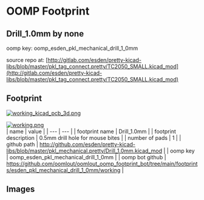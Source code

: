 # OOMP Footprint  
## Drill_1.0mm  by none  
  
oomp key: oomp_esden_pkl_mechanical_drill_1_0mm  
  
source repo at: [http://gitlab.com/esden/pretty-kicad-libs/blob/master/pkl_tag_connect.pretty/TC2050_SMALL.kicad_mod](http://gitlab.com/esden/pretty-kicad-libs/blob/master/pkl_tag_connect.pretty/TC2050_SMALL.kicad_mod)  
## Footprint  
  
[![working_kicad_pcb_3d.png](working_kicad_pcb_3d_600.png)](working_kicad_pcb_3d.png)  
  
[![working.png](working_600.png)](working.png)  
| name | value | 
| --- | --- | 
| footprint name | Drill_1.0mm | 
| footprint description | 0.5mm drill hole for mouse bites | 
| number of pads | 1 | 
| github path | http://github.com/esden/pretty-kicad-libs/blob/master/pkl_mechanical.pretty/Drill_1.0mm.kicad_mod | 
| oomp key | oomp_esden_pkl_mechanical_drill_1_0mm | 
| oomp bot github | https://github.com/oomlout/oomlout_oomp_footprint_bot/tree/main/footprints/esden_pkl_mechanical_drill_1_0mm/working | 
## Images  
